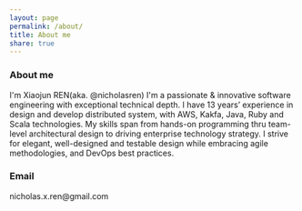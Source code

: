 ```yaml
---
layout: page
permalink: /about/
title: About me
share: true
---
```

<div id="about">
  <div id="desc">
    <h3>About me</h3>
    <div>
    I'm Xiaojun REN(aka. @nicholasren)
    I'm a passionate & innovative software engineering with exceptional technical depth.
    I have 13 years’ experience in design and develop distributed system, with AWS, Kakfa, Java, Ruby and Scala technologies.
    My skills span from hands-on programming thru team-level architectural design to driving enterprise technology strategy.
    I strive for elegant, well-designed and testable design while embracing agile methodologies, and DevOps best practices.  
    </div>
    <h3>Email</h3>
    <div class="mail">
      nicholas.x.ren@gmail.com
    </div>
  </div>
</div>
